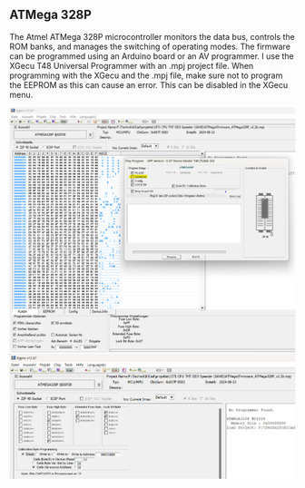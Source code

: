 ## ATMega 328P

The Atmel ATMega 328P microcontroller monitors the data bus, controls the ROM banks, and manages the switching of operating modes. The firmware can be programmed using an Arduino board or an AV programmer. I use the XGecu T48 Universal Programmer with an .mpj project file. When programming with the XGecu and the .mpj file, make sure not to program the EEPROM as this can cause an error. This can be disabled in the XGecu menu.

<img title="" src="https://github.com/FraEgg/commodore-c128dcr-1571-switchless-floppydrive-8x-multi-floppy-speeder/blob/main/images/XGecuT48UniversalProgrammerEEPROM.png?raw=true" alt="" data-align="center" style="zoom:80%;">

<img title="" src="https://github.com/FraEgg/commodore-c128dcr-1571-switchless-floppydrive-8x-multi-floppy-speeder/blob/main/images/XGecuT48UniversalProgrammerConfig.png?raw=true" alt="" style="zoom:80%;" data-align="center">



